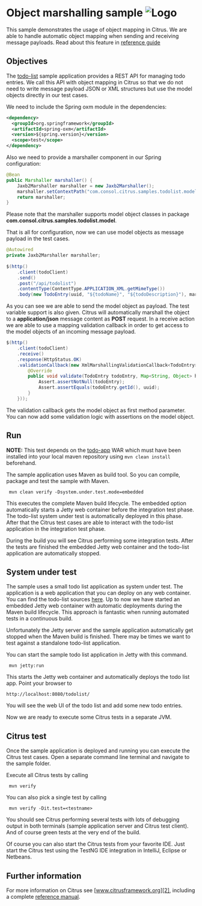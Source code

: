 Object marshalling sample ![Logo][1]
==============

This sample demonstrates the usage of object mapping in Citrus. We are able to handle automatic object mapping
when sending and receiving message payloads. Read about this feature in [reference guide][4]

Objectives
---------

The [todo-list](../todo-app/README.md) sample application provides a REST API for managing todo entries.
We call this API with object mapping in Citrus so that we do not need to write message payload JSON or XML
structures but use the model objects directly in our test cases.

We need to include the Spring oxm module in the dependencies:

```xml
<dependency>
  <groupId>org.springframework</groupId>
  <artifactId>spring-oxm</artifactId>
  <version>${spring.version}</version>
  <scope>test</scope>
</dependency>
```
    
Also we need to provide a marshaller component in our Spring configuration:
    
```java
@Bean
public Marshaller marshaller() {
    Jaxb2Marshaller marshaller = new Jaxb2Marshaller();
    marshaller.setContextPath("com.consol.citrus.samples.todolist.model");
    return marshaller;
}
```
    
Please note that the marshaller supports model object classes in package **com.consol.citrus.samples.todolist.model**. 

That is all for configuration, now we can use model objects as message payload in the test cases.
    
```java
@Autowired
private Jaxb2Marshaller marshaller;
    
$(http()
    .client(todoClient)
    .send()
    .post("/api/todolist")
    .contentType(ContentType.APPLICATION_XML.getMimeType())
    .body(new TodoEntry(uuid, "${todoName}", "${todoDescription}"), marshaller));
```
        
As you can see we are able to send the model object as payload. The test variable support is also given. Citrus will automatically marshall the object to a **application/json** message content 
as **POST** request. In a receive action we are able to use a mapping validation callback in order to get access to the model objects of an incoming message payload.

```java
$(http()
    .client(todoClient)
    .receive()
    .response(HttpStatus.OK)
    .validationCallback(new XmlMarshallingValidationCallback<TodoEntry>(marshaller) {
        @Override
        public void validate(TodoEntry todoEntry, Map<String, Object> headers, TestContext context) {
            Assert.assertNotNull(todoEntry);
            Assert.assertEquals(todoEntry.getId(), uuid);
        }
    }));
```
        
The validation callback gets the model object as first method parameter. You can now add some validation logic with assertions on the model object.        
        
Run
---------

**NOTE:** This test depends on the [todo-app](../todo-app/) WAR which must have been installed into your local maven repository using `mvn clean install` beforehand.

The sample application uses Maven as build tool. So you can compile, package and test the
sample with Maven.
 
     mvn clean verify -Dsystem.under.test.mode=embedded
    
This executes the complete Maven build lifecycle. The embedded option automatically starts a Jetty web
container before the integration test phase. The todo-list system under test is automatically deployed in this phase.
After that the Citrus test cases are able to interact with the todo-list application in the integration test phase.

During the build you will see Citrus performing some integration tests.
After the tests are finished the embedded Jetty web container and the todo-list application are automatically stopped.

System under test
---------

The sample uses a small todo list application as system under test. The application is a web application
that you can deploy on any web container. You can find the todo-list sources [here](../todo-app). Up to now we have started an 
embedded Jetty web container with automatic deployments during the Maven build lifecycle. This approach is fantastic 
when running automated tests in a continuous build.
  
Unfortunately the Jetty server and the sample application automatically get stopped when the Maven build is finished. 
There may be times we want to test against a standalone todo-list application.  

You can start the sample todo list application in Jetty with this command.

     mvn jetty:run

This starts the Jetty web container and automatically deploys the todo list app. Point your browser to
 
    http://localhost:8080/todolist/

You will see the web UI of the todo list and add some new todo entries.

Now we are ready to execute some Citrus tests in a separate JVM.

Citrus test
---------

Once the sample application is deployed and running you can execute the Citrus test cases.
Open a separate command line terminal and navigate to the sample folder.

Execute all Citrus tests by calling

     mvn verify

You can also pick a single test by calling

     mvn verify -Dit.test=<testname>

You should see Citrus performing several tests with lots of debugging output in both terminals (sample application server
and Citrus test client). And of course green tests at the very end of the build.

Of course you can also start the Citrus tests from your favorite IDE.
Just start the Citrus test using the TestNG IDE integration in IntelliJ, Eclipse or Netbeans.

Further information
---------

For more information on Citrus see [www.citrusframework.org][2], including
a complete [reference manual][3].

 [1]: https://citrusframework.org/img/brand-logo.png "Citrus"
 [2]: https://citrusframework.org
 [3]: https://citrusframework.org/reference/html/
 [4]: https://citrusframework.org/reference/html#validation-callback

